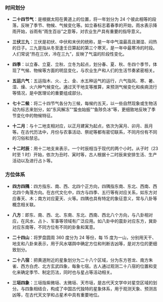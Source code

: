 ### 时间划分

- **二十四节气**：是根据太阳在黄道上的位置，将一年划分为 24 个彼此相等的段落，反映了季节、物候、气候变化等。如立春标志着春季的开始，雨水表示降雨开始，谷雨有“雨生百谷”之意等，对农业生产具有重要的指导意义。

- **三伏三九**：三伏是初伏、中伏和末伏的统称，是一年中气温最高且潮湿、闷热的日子。三九是指从冬至逢壬日算起的第三个寒天，是一年中最寒冷的时段。人们常说“热在三伏，冷在三九”，反映了气温的阶段性变化。

- **四季**：以立春、立夏、立秋、立冬为起点，划分春、夏、秋、冬四个季节，体现了气候、物候等方面的明显变化，与农业生产和人们的生活节奏紧密相关。

- **五运六气**：五运指木、火、土、金、水五种运气的运行，六气指风、寒、暑、湿、燥、火六种气候变化。通过天干地支等推算，来预测气候变化和疾病流行等情况，是中医理论的重要组成部分。

- **七十二候**：将二十四节气各分为三候，每候约五天，以一些自然现象或生物活动为标志来划分，如“东风解冻”“蛰虫始振”“鱼陟负冰”等，更细致地反映了季节变化中的物候特征。

- **十二月**：与十二地支相对应，以正月建寅为起点，依次为寅月、卯月、辰月等。在古代历法中，月份与农事活动、祭祀等都有密切联系，不同月份有不同的习俗和禁忌。

- **十二时辰**：用十二地支来表示，一个时辰相当于现代的两个小时。从子时（23 时至 1 时）开始，依次为丑时、寅时等，古人根据十二时辰来安排生活、生产活动以及进行占卜等。

### 方位体系

- **四方四隅**：四方指东、南、西、北四个正方向，四隅指东南、东北、西南、西北四个角落方向。在古代文化中，四方与四季、五行等有对应关系，如东方对应春天、木；南方对应夏天、火等。四隅也具有特定的象征意义，常与八卦等概念相关联。

- **八方**：即东、南、西、北、东南、东北、西南、西北八个方向，与八卦相对应，在风水、占卜、军事等领域有广泛应用。如八卦中的震卦对应东方，巽卦对应东南等，不同方位有不同的卦象和寓意。

- **二十四山**：将罗盘圆周 360 度分为 24 等份，每 15 度为一山，分别用天干、地支和八卦来表示，用于风水堪舆中确定方位和判断吉凶等，是对方位的更细致划分。

- **二十八宿**：把黄道附近的星象划分为二十八个区域，分为东方苍龙、南方朱雀、西方白虎、北方玄武四象，每象七宿。古人通过观测二十八宿的位置和变化来确定季节、制定历法，同时也与星占等活动相关。

- **三垣四象**：三垣指紫微垣、太微垣、天市垣，是古代天文学中对星空区域的划分。与四象相结合，构成了中国古代独特的星象体系，用于观测天象、预测吉凶等，在古代天文学和占星术中具有重要地位。
